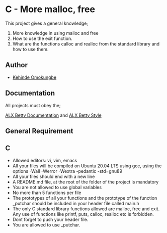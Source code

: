 
# C - More malloc, free

This project gives a general knowledge;

1. More knowledge in using malloc and free
2. How to use the exit function.
3. What are the functions calloc and realloc from the standard library and how to use them.

## Author

- [Kehinde Omokungbe](https://www.github.com/OK-CodeClinic)


## Documentation
All projects must obey the;

[ALX Betty Documentation](https://github.com/holbertonschool/Betty/blob/master/betty-doc.pl)
and [ALX Betty Style](https://github.com/holbertonschool/Betty/blob/master/betty-style.pl)

## General Requirement

## C
- Allowed editors: vi, vim, emacs
- All your files will be compiled on Ubuntu 20.04 LTS using gcc, using the options -Wall -Werror -Wextra -pedantic -std=gnu89
- All your files should end with a new line
- A README.md file, at the root of the folder of the project is mandatory
- You are not allowed to use global variables
- No more than 5 functions per file
- The prototypes of all your functions and the prototype of the function _putchar should be included in your header file called main.h
- The only C standard library functions allowed are malloc, free and exit. Any use of functions like printf, puts, calloc, realloc etc is forbidden.
- Dont forget to push your header file.
- You are allowed to use _putchar.


